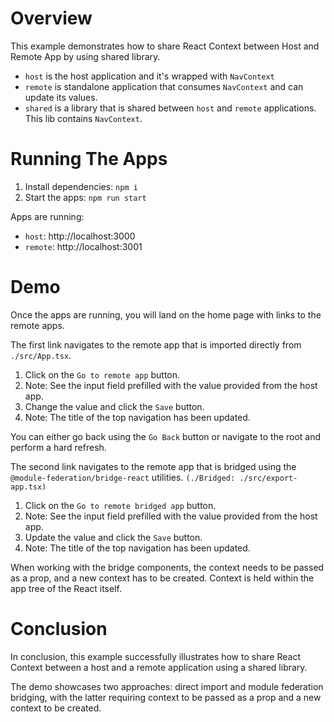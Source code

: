 # Overview

This example demonstrates how to share React Context between Host and Remote App by using shared library.

- `host` is the host application and it's wrapped with `NavContext`
- `remote` is standalone application that consumes `NavContext` and can update its values.
- `shared` is a library that is shared between `host` and `remote` applications. This lib contains `NavContext`.

# Running The Apps

1. Install dependencies: `npm i`
2. Start the apps: `npm run start`

Apps are running:

- `host`: http://localhost:3000
- `remote`: http://localhost:3001

# Demo

Once the apps are running, you will land on the home page with links to the remote apps.

The first link navigates to the remote app that is imported directly from `./src/App.tsx`.

1. Click on the `Go to remote app` button.
2. Note: See the input field prefilled with the value provided from the host app.
3. Change the value and click the `Save` button.
4. Note: The title of the top navigation has been updated.

You can either go back using the `Go Back` button or navigate to the root and perform a hard refresh.

The second link navigates to the remote app that is bridged using the `@module-federation/bridge-react` utilities. `(./Bridged: ./src/export-app.tsx)`

1. Click on the `Go to remote bridged app` button.
2. Note: See the input field prefilled with the value provided from the host app.
3. Update the value and click the `Save` button.
4. Note: The title of the top navigation has been updated.

When working with the bridge components, the context needs to be passed as a prop, and a new context has to be created.
Context is held within the app tree of the React itself.

# Conclusion

In conclusion, this example successfully illustrates how to share React Context between a host and a remote application using a shared library.

The demo showcases two approaches: direct import and module federation bridging, with the latter requiring context to be passed as a prop and a new context to be created.
